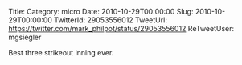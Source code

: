 Title: 
Category: micro
Date: 2010-10-29T00:00:00
Slug: 2010-10-29T00:00:00
TwitterId: 29053556012
TweetUrl: https://twitter.com/mark_philpot/status/29053556012
ReTweetUser: mgsiegler

<i class="fa fa-retweet" aria-hidden="true"></i> Best three strikeout inning ever.